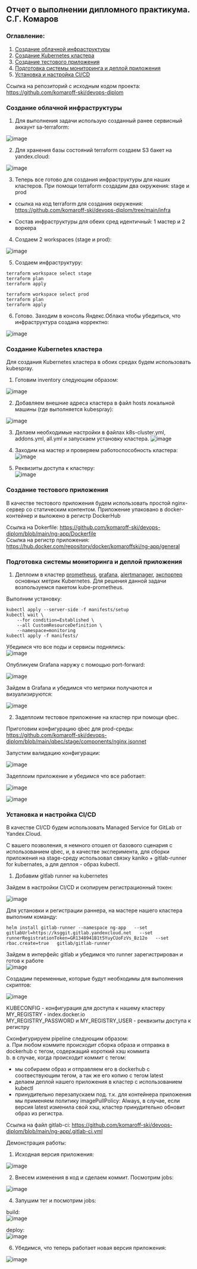 ## Отчет о выполнении дипломного практикума. С.Г. Комаров

### Оглавление:

1. [Создание облачной инфраструктуры](#one)  
2. [Создание Kubernetes кластера](#two)  
3. [Создание тестового приложения](#three)  
4. [Подготовка cистемы мониторинга и деплой приложения](#four)  
5. [Установка и настройка CI/CD](#five)  

Ссылка на репозиторий с исходным кодом проекта: https://github.com/komaroff-ski/devops-diplom  




### Создание облачной инфраструктуры  
<a name="one"></a>

1. Для выполнения задачи использую созданный ранее сервисный аккаунт sa-terraform:  

![image](https://github.com/komaroff-ski/devops-diplom/assets/93157702/1643ce13-645c-4ae0-b1c1-bf486075ff1f)  

2. Для хранения базы состояний terraform создаем S3 бакет на yandex.cloud:  

![image](https://github.com/komaroff-ski/devops-diplom/assets/93157702/529fe36b-9194-407e-ace3-efb789c42b78)  

3. Теперь все готово для создания инфраструктуры для наших кластеров. При помощи terraform создадим два окружения: stage и prod  

- ссылка на код terraform для создания окружения: https://github.com/komaroff-ski/devops-diplom/tree/main/infra  

- Состав инфраструктуры для обеих сред идентичный: 1 мастер и 2 воркера  

4. Создаем 2 workspaces (stage и prod):  

![image](https://github.com/komaroff-ski/devops-diplom/assets/93157702/9367577e-1fb5-4b96-869b-ed1300eca0c9)  

5. Создаем инфраструктуру:  

```
terraform workspace select stage
terraform plan
terraform apply

terraform workspace select prod
terraform plan
terraform apply
``` 

6. Готово. Заходим в консоль Яндекс.Облака чтобы убедиться, что инфраструктура создана корректно:  

![image](https://github.com/komaroff-ski/devops-diplom/assets/93157702/2b6cbf34-cd36-404f-93e4-dfa098579250)  


### Создание Kubernetes кластера  
<a name="two"></a>

Для создания Kubernetes кластера в обоих средах будем использовать kubespray.  

1. Готовим inventory следующим образом:  

![image](https://github.com/komaroff-ski/devops-diplom/assets/93157702/2f05c244-f495-427c-b9c1-d280ec63f7c2)  
 
2. Добавляем внешние адреса кластера в файл hosts локальной машины (где выполняется kubespray):  

![image](https://github.com/komaroff-ski/devops-diplom/assets/93157702/dbe20f16-6d80-4bbd-b070-85645185d44f)  

3. Делаем необходимые настройки в файлах k8s-cluster.yml, addons.yml, all.yml и запускаем установку кластера.
![image](https://github.com/komaroff-ski/devops-diplom/assets/93157702/032b2748-28d1-4d20-a6b3-3c2f68930abf)  

4. Заходим на мастер и проверяем работоспособность кластера:  
![image](https://github.com/komaroff-ski/devops-diplom/assets/93157702/225d1dda-afcd-4d95-a44b-cf3106d7766c)  

7. Реквизиты доступа к кластеру:  
![image](https://github.com/komaroff-ski/devops-diplom/assets/93157702/b63c9797-b0a8-4fed-8dc8-4abd0afa2f22)  


### Создание тестового приложения  
<a name="three"></a>
В качестве тестового приложения будем использовать простой nginx-сервер со статическим контентом. Приложение упаковано в docker-контейнер и выложено в регистр DockerHub  

Ссылка на Dokerfile: https://github.com/komaroff-ski/devops-diplom/blob/main/ng-app/Dockerfile  
Ссылка на регистр приложения: https://hub.docker.com/repository/docker/komaroffski/ng-app/general  

### Подготовка cистемы мониторинга и деплой приложения  
<a name="four"></a>

1. Деплоим в кластер [prometheus](https://prometheus.io/), [grafana](https://grafana.com/), [alertmanager](https://github.com/prometheus/alertmanager), [экспортер](https://github.com/prometheus/node_exporter) основных метрик Kubernetes. Для решения данной задачи возпользуемся пакетом kube-prometheus.  

Выполним установку:  
```
kubectl apply --server-side -f manifests/setup
kubectl wait \
	--for condition=Established \
	--all CustomResourceDefinition \
	--namespace=monitoring
kubectl apply -f manifests/
```  

Убедимся что все поды и сервисы поднялись:  
![image](https://github.com/komaroff-ski/devops-diplom/assets/93157702/c5c948fc-00e1-4fc9-84af-26c67041fac4)  
 
Опубликуем Grafana наружу с помощью port-forward:  

![image](https://github.com/komaroff-ski/devops-diplom/assets/93157702/69526ac0-5e17-47aa-8f42-e0ffb3e1203b)  

Зайдем в Grafana и убедимся что метрики получаются и визуализируются:  

![image](https://github.com/komaroff-ski/devops-diplom/assets/93157702/df13dd5f-a0aa-429c-bbf3-fd701c0ea375)  

2. Задеплоим тестовое приложение на кластер при помощи qbec. 

Приготовим конфигурацию qbec для prod-среды: https://github.com/komaroff-ski/devops-diplom/blob/main/qbec/stage/components/nginx.jsonnet  

Запустим валидацию конфигурации:  

![image](https://github.com/komaroff-ski/devops-diplom/assets/93157702/7fd3a8b9-112a-4436-9ffd-beb968096d37)  

Задеплоим приложение и убедимся что все работает:  

![image](https://github.com/komaroff-ski/devops-diplom/assets/93157702/78cac1f1-abeb-42e3-82eb-34c9cb313f66)

![image](https://github.com/komaroff-ski/devops-diplom/assets/93157702/55840f41-ca43-48eb-b91e-b566896ad088)


### Установка и настройка CI/CD  
<a name="five"></a>

В качестве CI/CD будем использовать Managed Service for GitLab от Yandex.Cloud.  

С вашего позволения, я немного отошел от базового сценария с использованием qbec, и, в качестве эксперимента, для сборки приложения на stage-среду использовал связку kaniko +  gitlab-runner for kubernates, а для деплоя - образ kubectl.  

1. Добавим gitlab runner на kubernetes  

Зайдем в настройки CI/CD и скопируем регистрационный токен:  

![image](https://github.com/komaroff-ski/devops-diplom/assets/93157702/e202f9d3-f766-48c0-8c22-df61cb9926b2)  

Для установки и регистрации раннера, на мастере нашего кластера выполним команду:  

```
helm install gitlab-runner --namespace ng-app   --set gitlabUrl=https://ksggit.gitlab.yandexcloud.net   --set runnerRegistrationToken=GR1348941B1t5YuyCUoFzVs_Bz12o   --set rbac.create=true   gitlab/gitlab-runner
```

Зайдем в интерфейс gitlab и убедимся что runner зарегистрирован и готов к работе  
![image](https://github.com/komaroff-ski/devops-diplom/assets/93157702/e9ed3166-a3c9-4ecf-9e23-8148be41117f)  

Создадим переменные, которые будут необходимы для выполнения скриптов:  

![image](https://github.com/komaroff-ski/devops-diplom/assets/93157702/1ff988fa-ef4c-4e35-abba-2d29e319701c)  

KUBECONFIG - конфигурация для доступа к нашему кластеру  
MY_REGISTRY - index.docker.io  
MY_REGISTRY_PASSWORD и MY_REGISTRY_USER - реквизиты доступа к регистру  

Сконфигурируем pipeline следующим образом:  
a. При любом коммите происходит сборка образа и отправка в dockerhub c тегом, содержащий короткий хэш коммита  
b. в случае, когда происходит коммит с тегом:  
-  мы собираем образ и отправляем его в dockerhub с соотвествующим тегом, а так же его копию с тегом latest  
-  делаем деплой нашего приложения в кластер с использованием kubectl  
-  принудительно перезапускаем под. т.к. для контейнера приложения мы применяем политику imagePullPolicy: Always, в случае, если версия latest изменила свой хэш, кластер принудительно обновит образ из регистра.  

Ссылка на файл gitlab-ci: https://github.com/komaroff-ski/devops-diplom/blob/main/ng-app/.gitlab-ci.yml  

Демонстрация работы:  

1. Исходная версия приложения:  

![image](https://github.com/komaroff-ski/devops-diplom/assets/93157702/12d54715-b7bb-48e2-99c8-733d475f79ea)  

2. Внесем изменения в код и сделаем коммит. Посмотрим jobs:  

![image](https://github.com/komaroff-ski/devops-diplom/assets/93157702/8edca3e6-42d8-4364-8aef-797a7cf37ff1)  


4. Запушим тег и посмотрим jobs:  

build:  
![image](https://github.com/komaroff-ski/devops-diplom/assets/93157702/da30e12c-e139-436d-9c01-bd4a3a8789c5)


deploy:  
![image](https://github.com/komaroff-ski/devops-diplom/assets/93157702/deff4786-8561-42ae-9449-c93491af286c)


6. Убедимся, что теперь работает новая версия приложения:

![image](https://github.com/komaroff-ski/devops-diplom/assets/93157702/be772282-5994-4e08-b95a-431695ced0e5)  



